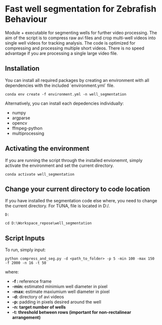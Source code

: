 # Fast well segmentation for Zebrafish Behaviour

Module + executable for segmenting wells for further video processing. The aim of the script is to compress raw avi files and crop multi-well videos into single well videos for tracking analysis. The code is optimized for compressing and processing multiple short videos. There is no speed advantage if you are processing a single large video file.

<h2> Installation </h2>
You can install all required packages by creating an environment with all dependencies with the included `environment.yml` file.
<p> </p>

```
conda env create -f environment.yml -n well_segmentation
```

<p> </p>
<p> Alternatively, you can install each depedencies individually: </p>
<ul>
    <li> numpy </li> 
    <li> argparse </li> 
    <li> opencv </li> 
    <li> ffmpeg-python </li>
    <li> multiprocessing </li>
</ul>
  

<h2> Activating the environment </h2>
If you are running the script through the installed envionemnt, simply activate the environment and set the current directory.
<p> </p>

```
conda activate well_segmentation
```


<h2> Change your current directory to code location </h2>
If you have installed the segmentation code else where, you need to change the current directory. For TUNA, file is located in D:/.
<p> </p>

```
D:
```
```
cd D:\Workspace_repose\well_segmentation
```

<h2> Script Inputs </h2>
To run, simply input:
<p> </p>

```
python compress_and_seg.py -d <path_to_folder> -p 5 -min 100 -max 150 -f 2000 -n 16 -t 50
```

where:
<ul>
    <li> <strong> -f : </strong> reference frame </li> 
    <li> <strong> -min: </strong> estimated minimium well diameter in pixel </li> 
    <li> <strong> -max: </strong> estimate maxiumium well diameter in pixel </li> 
    <li> <strong> -d: </strong> directory of avi videos </li>
    <li> <strong> -p: </strong> padding in pixels desired around the well </li>
    <li> <strong> -n: target number of wells </li>
    <li><strong> -t: threshold between rows (important for non-rectalinear arrangement) </li>
</ul>

